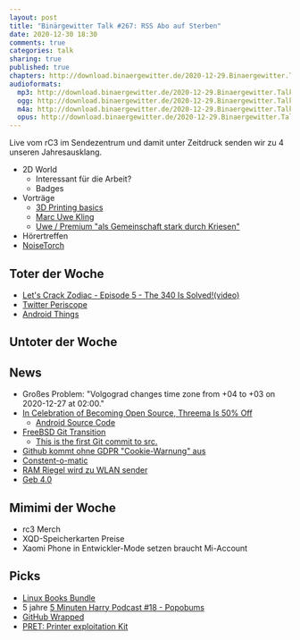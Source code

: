 ```yaml
---
layout: post
title: "Binärgewitter Talk #267: RSS Abo auf Sterben"
date: 2020-12-30 18:30
comments: true
categories: talk
sharing: true
published: true
chapters: http://download.binaergewitter.de/2020-12-29.Binaergewitter.Talk.267.chapters.txt
audioformats:
  mp3: http://download.binaergewitter.de/2020-12-29.Binaergewitter.Talk.267.mp3
  ogg: http://download.binaergewitter.de/2020-12-29.Binaergewitter.Talk.267.ogg
  m4a: http://download.binaergewitter.de/2020-12-29.Binaergewitter.Talk.267.m4a
  opus: http://download.binaergewitter.de/2020-12-29.Binaergewitter.Talk.267.opus
---
```

Live vom rC3 im Sendezentrum und damit unter Zeitdruck senden wir zu 4 unseren Jahresausklang.

* 2D World
  - Interessant für die Arbeit?
  - Badges
* Vorträge
  - [3D Printing basics]( https://media.ccc.de/v/cccs-rc3-3dprinting )
  - [Marc Uwe Kling ]( )
  - [Uwe / Premium "als Gemeinschaft stark durch Kriesen"]( https://media.ccc.de/v/rc3-335505-als_gemeinschaft_stark_durch_krisen#t=1565 )
* Hörertreffen
* [NoiseTorch]( https://github.com/lawl/NoiseTorch )

## Toter der Woche
- [Let's Crack Zodiac - Episode 5 - The 340 Is Solved!(video)]( https://www.youtube.com/watch?v=-1oQLPRE21o )
- [Twitter Periscope]( https://variety.com/2020/digital/news/twitter-shut-down-periscope-1234854327/ )
- [Android Things]( https://www.theregister.com/2020/12/17/google_kills_android_things/ )

## Untoter der Woche

## News
- Großes Problem: "Volgograd changes time zone from +04 to +03 on 2020-12-27 at 02:00."
- [In Celebration of Becoming Open Source, Threema Is 50% Off]( https://threema.ch/en/blog/posts/open-source-discount )
  * [Android Source Code]( https://github.com/threema-ch/threema-android )
- [FreeBSD Git Transition]( https://wiki.freebsd.org/git )
  * [This is the first Git commit to src.]( https://cgit.freebsd.org/src/commit/?id=5ef5f51d2bef80b0ede9b10ad5b0e9440b60518c )
- [Github kommt ohne GDPR "Cookie-Warnung" aus]( https://github.blog/2020-12-17-no-cookie-for-you/ )
 - [Constent-o-matic]( https://addons.mozilla.org/en-US/firefox/addon/consent-o-matic/ )
- [RAM Riegel wird zu WLAN sender]( https://winfuture.de/news,120073.html )
- [Geb 4.0]( https://twitter.com/GebFramework/status/1343577567337582592 )

## Mimimi der Woche
- rc3 Merch
- XQD-Speicherkarten Preise
- Xaomi Phone in Entwickler-Mode setzen braucht Mi-Account

## Picks
- [Linux Books Bundle]( https://www.humblebundle.com/books/linux-apress-books )
- 5 jahre [5 Minuten Harry Podcast #18 - Popobums](https://www.youtube.com/watch?v=gkBGYmc9Adk)
- [GitHub Wrapped]( https://githubwrapped.tech/ )
- [PRET: Printer exploitation Kit]( https://github.com/RUB-NDS/PRET )
